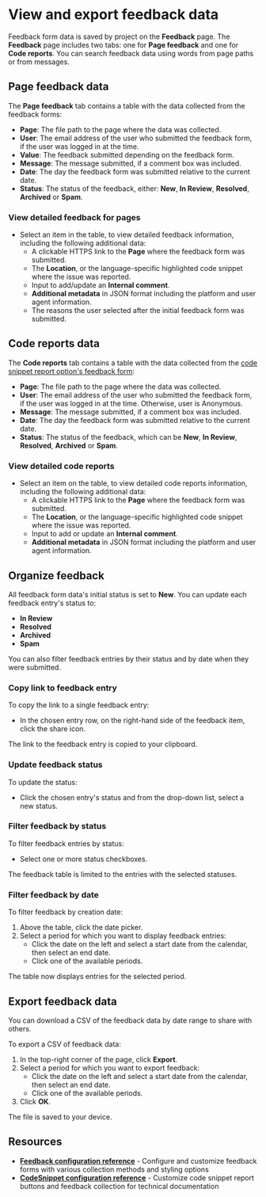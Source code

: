 # View and export feedback data

Feedback form data is saved by project on the **Feedback** page.
The **Feedback** page includes two tabs: one for **Page feedback** and one for **Code reports**.
You can search feedback data using words from page paths or from messages.

## Page feedback data

The **Page feedback** tab contains a table with the data collected from the feedback forms:

- **Page**: The file path to the page where the data was collected.
- **User**: The email address of the user who submitted the feedback form, if the user was logged in at the time.
- **Value**: The feedback submitted depending on the feedback form.
- **Message**: The message submitted, if a comment box was included.
- **Date**: The day the feedback form was submitted relative to the current date.
- **Status**: The status of the feedback, either: **New**, **In Review**, **Resolved**, **Archived** or **Spam**.

### View detailed feedback for pages

- Select an item in the table, to view detailed feedback information, including the following additional data:
  - A clickable HTTPS link to the **Page** where the feedback form was submitted.
  - The **Location**, or the language-specific highlighted code snippet where the issue was reported.
  - Input to add/update an **Internal comment**.
  - **Additional metadata** in JSON format including the platform and user agent information.
  - The reasons the user selected after the initial feedback form was submitted.

## Code reports data

The **Code reports** tab contains a table with the data collected from the [code snippet report option's feedback form](../../config/feedback.md#extend-feedback-forms):

- **Page**: The file path to the page where the data was collected.
- **User**: The email address of the user who submitted the feedback form, if the user was logged in at the time.
  Otherwise, user is Anonymous.
- **Message**: The message submitted, if a comment box was included.
- **Date**: The day the feedback form was submitted relative to the current date.
- **Status**: The status of the feedback, which can be **New**, **In Review**, **Resolved**, **Archived** or **Spam**.

### View detailed code reports

- Select an item on the table, to view detailed code reports information, including the following additional data:
  - A clickable HTTPS link to the **Page** where the feedback form was submitted.
  - The **Location**, or the language-specific highlighted code snippet where the issue was reported.
  - Input to add or update an **Internal comment**.
  - **Additional metadata** in JSON format including the platform and user agent information.

## Organize feedback

All feedback form data's initial status is set to **New**.
You can update each feedback entry's status to:
- **In Review**
- **Resolved**
- **Archived**
- **Spam**

You can also filter feedback entries by their status and by date when they were submitted.

### Copy link to feedback entry

To copy the link to a single feedback entry:

- In the chosen entry row, on the right-hand side of the feedback item, click the share icon.

The link to the feedback entry is copied to your clipboard.

### Update feedback status

To update the status:

- Click the chosen entry's status and from the drop-down list, select a new status.

### Filter feedback by status

To filter feedback entries by status:

- Select one or more status checkboxes.

The feedback table is limited to the entries with the selected statuses.

### Filter feedback by date

To filter feedback by creation date:

1. Above the table, click the date picker.
2. Select a period for which you want to display feedback entries:
    - Click the date on the left and select a start date from the calendar, then select an end date.
    - Click one of the available periods.

The table now displays entries for the selected period.

## Export feedback data

You can download a CSV of the feedback data by date range to share with others.

To export a CSV of feedback data:

1. In the top-right corner of the page, click **Export**.
1. Select a period for which you want to export feedback:
    - Click the date on the left and select a start date from the calendar, then select an end date.
    - Click one of the available periods.
1. Click **OK**.

The file is saved to your device.

## Resources

- **[Feedback configuration reference](../../config/feedback.md)** - Configure and customize feedback forms with various collection methods and styling options
- **[CodeSnippet configuration reference](../../config/code-snippet.md)** - Customize code snippet report buttons and feedback collection for technical documentation
